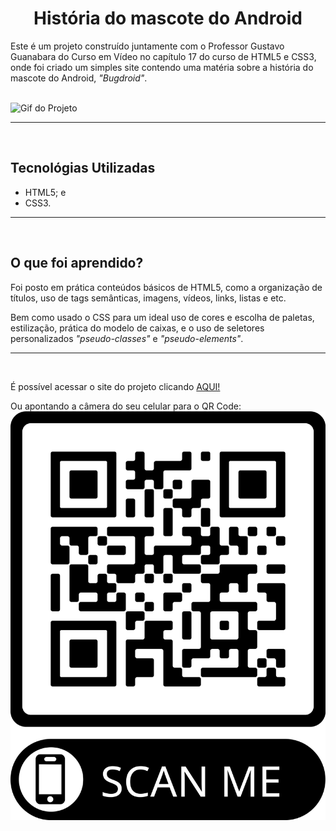<h1 align="center">
História do mascote do Android
</h1>

<p>
Este é um projeto construído juntamente com o Professor Gustavo Guanabara do Curso em Vídeo no capítulo 17 do curso de HTML5 e CSS3, onde foi criado um simples site contendo uma matéria sobre a história do mascote do Android, <em>"Bugdroid"</em>. 
</p>

<br>

<img src="./site-android.gif" alt="Gif do Projeto">

<hr>
<br>

<h2>
Tecnológias Utilizadas
</h2>

<ul>
<li>HTML5; e</li>
<li>CSS3.</li>
</ul>

<hr>
<br>

<h2>
O que foi aprendido?
</h2>

<p>
Foi posto em prática conteúdos básicos de HTML5, como a organização de títulos, uso de tags semânticas, imagens, vídeos, links, listas e etc.

Bem como usado o CSS para um ideal uso de cores e escolha de paletas, estilização, prática do modelo de caixas, e o uso de seletores personalizados <em>"pseudo-classes"</em> e <em>"pseudo-elements"</em>.
</p>

<hr>
<br>

<p>
É possível acessar o site do projeto clicando <a href="https://viti-martins.github.io/desafio-site-android-curso-em-video/index.html"
target="_blank">AQUI!</a>
</p>

<p>
Ou apontando a câmera do seu celular para o QR Code:
<img src="qr-code-projeto.png">
</p>


